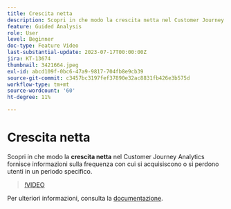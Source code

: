 ```yaml
---
title: Crescita netta
description: Scopri in che modo la crescita netta nel Customer Journey Analytics fornisce informazioni sul tasso di guadagno o perdita di utenti in un periodo specifico.
feature: Guided Analysis
role: User
level: Beginner
doc-type: Feature Video
last-substantial-update: 2023-07-17T00:00:00Z
jira: KT-13674
thumbnail: 3421664.jpeg
exl-id: abcd109f-0bc6-47a9-9817-704fb8e9cb39
source-git-commit: c3457bc3197fef37890e32ac8831fb426e3b575d
workflow-type: tm+mt
source-wordcount: '60'
ht-degree: 11%

---
```


# Crescita netta

Scopri in che modo la **crescita netta** nel Customer Journey Analytics fornisce informazioni sulla frequenza con cui si acquisiscono o si perdono utenti in un periodo specifico.

>[!VIDEO](https://video.tv.adobe.com/v/3423462/?learn=on&captions=ita)

Per ulteriori informazioni, consulta la [documentazione](https://experienceleague.adobe.com/docs/analytics-platform/using/guided-analysis/user-growth/net-growth.html?lang=it).
